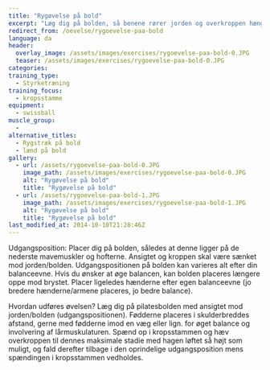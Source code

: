 ```yaml
---
title: "Rygøvelse på bold"
excerpt: "Læg dig på bolden, så benene rører jorden og overkroppen hænger frit. Lad overkroppen falde ned mod gulvet og ret dig derefter op igen, indtil kroppen er lige."
redirect_from: /oevelse/rygoevelse-paa-bold
language: da
header:
  overlay_image: /assets/images/exercises/rygoevelse-paa-bold-0.JPG
  teaser: /assets/images/exercises/rygoevelse-paa-bold-0.JPG
categories:
training_type: 
  - Styrketræning
training_focus: 
  - kropsstamme
equipment:
  - swissball
muscle_group:
  - 
alternative_titles:
  - Rygstræk på bold
  - lænd på bold
gallery:
  - url: /assets/rygoevelse-paa-bold-0.JPG
    image_path: /assets/images/exercises/rygoevelse-paa-bold-0.JPG
    alt: "Rygøvelse på bold"
    title: "Rygøvelse på bold"
  - url: /assets/rygoevelse-paa-bold-1.JPG
    image_path: /assets/images/exercises/rygoevelse-paa-bold-1.JPG
    alt: "Rygøvelse på bold"
    title: "Rygøvelse på bold"
last_modified_at: 2014-10-10T21:28:46Z
---
```


Udgangsposition: Placer dig på bolden, således at denne ligger på de nederste mavemuskler og hofterne. Ansigtet og kroppen skal være sænket mod jorden/bolden. Udgangspositionen på bolden kan varieres alt efter din balanceevne. Hvis du ønsker at øge balancen, kan bolden placeres længere oppe mod brystet. Placer ligeledes hænderne efter egen balanceevne (jo bredere hænderne/armene placeres, jo bedre balance).

Hvordan udføres øvelsen? Læg dig på pilatesbolden med ansigtet mod jorden/bolden (udgangspositionen). Fødderne placeres i skulderbreddes afstand, gerne med fødderne imod en væg eller lign. for øget balance og involvering af lårmuskulaturen. Spænd op i kropsstammen og hæv overkroppen til dennes maksimale stadie med hagen løftet så højt som muligt, og fald derefter tilbage i den oprindelige udgangsposition mens spændingen i kropsstammen vedholdes.

